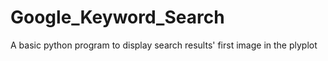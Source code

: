 # Google_Keyword_Search
A basic python program to display search results' first image in the plyplot
